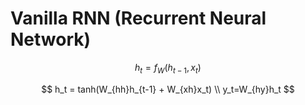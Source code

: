 # Vanilla RNN (Recurrent Neural Network)

$$
h_t = f_W(h_{t-1},x_t)
$$

$$
h_t = tanh(W_{hh}h_{t-1} + W_{xh}x_t) \\ y_t=W_{hy}h_t
$$
